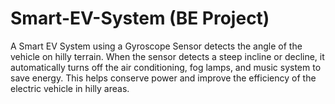 # Smart-EV-System (BE Project)
 A Smart EV System using a Gyroscope Sensor detects the angle of the vehicle on hilly terrain.  When the sensor detects a steep incline or decline, it automatically turns off the air conditioning, fog lamps, and music system  to save energy. This helps conserve power and improve the efficiency of the electric vehicle in hilly areas.
